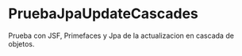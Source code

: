 # PruebaJpaUpdateCascades
Prueba con JSF, Primefaces y Jpa de la actualizacion en cascada de objetos.
